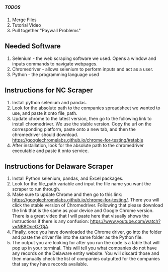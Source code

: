 ##### TODOS
1) Merge Files
2) Tutorial Video
3) Pull together "Paywall Problems"



## Needed Software
1. Selenium - the web scraping software we used. Opens a window and inputs commands to navigate webpages.
2. Chromedriver - allows selenium to perform inputs and act as a user.
3. Python - the programming language used

## Instructions for NC Scraper
1. Install python selenium and pandas.
2. Look for the absolute path to the companies spreadsheet we wanted to use, and paste it onto file_path.
3. Update chrome to the latest version, then go to the following link to install chromedriver. We use the stable version. Copy the url on the corresponding platform, paste onto a new tab, and then the chromedriver should download.
https://googlechromelabs.github.io/chrome-for-testing/#stable
4. After installation, look for the absolute path to the chromedriver executable and paste it onto service.

## Instructions for Delaware Scraper
1. Install Python selenium, pandas, and Excel packages. 
2. Look for the file_path variable and input the file name you want the scraper to run through.
3. Make sure to update Chrome and then go to this link: https://googlechromelabs.github.io/chrome-for-testing/. There you will click the stable version of Chromedriver. Following that please download the link that is the same as your device and Google Chrome version. There is a great video that I will paste here that visually shows the instructions if there is any confusion: https://www.youtube.com/watch?v=NB8OceGZGjA.
4. Finally, once you have downloaded the Chrome driver, go into the folder and paste the driver file into the same folder as the Python file.
5. The output you are looking for after you run the code is a table that will pop up in your terminal. This will tell you what companies do not have any records on the Delaware entity website. You will discard those and then manually check the list of companies outputted for the companies that say they have records available.
